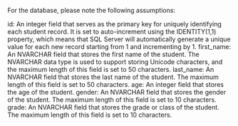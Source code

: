 For the database, please note the following assumptions:

id: An integer field that serves as the primary key for uniquely identifying each student record. It is set to auto-increment using the IDENTITY(1,1) property, which means that SQL Server will automatically generate a unique value for each new record starting from 1 and incrementing by 1.
first_name: An NVARCHAR field that stores the first name of the student. The NVARCHAR data type is used to support storing Unicode characters, and the maximum length of this field is set to 50 characters.
last_name: An NVARCHAR field that stores the last name of the student. The maximum length of this field is set to 50 characters.
age: An integer field that stores the age of the student.
gender: An NVARCHAR field that stores the gender of the student. The maximum length of this field is set to 10 characters.
grade: An NVARCHAR field that stores the grade or class of the student. The maximum length of this field is set to 10 characters.

